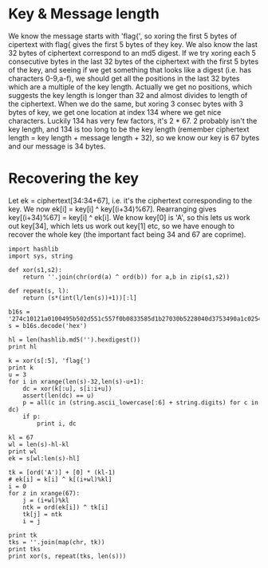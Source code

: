 # Key & Message length
We know the message starts with 'flag{', so xoring the first 5 bytes of
cipertext with flag{ gives the first 5 bytes of they key.  We also know the
last 32 bytes of ciphertext correspond to an md5 digest. If we try xoring each
5 consecutive bytes in the last 32 bytes of the ciphertext with the first 5
bytes of the key, and seeing if we get something that looks like a digest (i.e.
has characters 0-9,a-f), we should get all the positions in the last 32 bytes
which are a multiple of the key length. Actually we get no positions, which
suggests the key length is longer than 32 and almost divides to length of
the ciphertext. When we do the same, but xoring 3 consec bytes with 3 bytes of
key, we get one location at index 134 where we get nice characters. Luckily 134
has very few factors, it's 2 * 67. 2 probably isn't the key length, and 134 is
too long to be the key length (remember ciphertext length = key length +
message length + 32), so we know our key is 67 bytes and our message is 34 bytes.

# Recovering the key
Let ek = ciphertext[34:34+67], i.e. it's the ciphertext corresponding to the
key. We now ek[i] = key[i] ^ key[(i+34)%67]. Rearranging gives key[(i+34)%67] =
key[i] ^ ek[i]. We know key[0] is 'A', so this lets us work out key[34], which
lets us work out key[1] etc, so we have enough to recover the whole key (the
important fact being 34 and 67 are coprime).

```
import hashlib
import sys, string

def xor(s1,s2):
    return ''.join(chr(ord(a) ^ ord(b)) for a,b in zip(s1,s2))

def repeat(s, l):
    return (s*(int(l/len(s))+1))[:l]

b16s = '274c10121a0100495b502d551c557f0b0833585d1b27030b5228040d3753490a1c025415051525455118001911534a0052560a14594f0b1e490a010c4514411e070014615a181b02521b580305170002074b0a1a4c414d1f1d171d00151b1d0f480e491e0249010c150050115c505850434203421354424c1150430b5e094d144957080d4444254643'
s = b16s.decode('hex')

hl = len(hashlib.md5('').hexdigest())
print hl

k = xor(s[:5], 'flag{')
print k
u = 3
for i in xrange(len(s)-32,len(s)-u+1):
    dc = xor(k[:u], s[i:i+u])
    assert(len(dc) == u)
    p = all(c in (string.ascii_lowercase[:6] + string.digits) for c in dc)
    if p:
        print i, dc

kl = 67
wl = len(s)-hl-kl
print wl
ek = s[wl:len(s)-hl]

tk = [ord('A')] + [0] * (kl-1)
# ek[i] = k[i] ^ k[(i+wl)%kl]
i = 0
for z in xrange(67):
    j = (i+wl)%kl
    ntk = ord(ek[i]) ^ tk[i]
    tk[j] = ntk
    i = j

print tk
tks = ''.join(map(chr, tk))
print tks
print xor(s, repeat(tks, len(s)))
```
